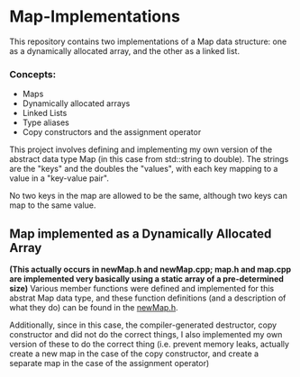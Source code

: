 # Map-Implementations
This repository contains two implementations of a Map data structure: one as a dynamically allocated array, and the other as a linked list.
### Concepts:
* Maps
* Dynamically allocated arrays
* Linked Lists
* Type aliases
* Copy constructors and the assignment operator

This project involves defining and implementing my own version of the abstract data type Map (in this case from std::string to double). The strings are the "keys" and the doubles the "values", with each key mapping to a value in a "key-value pair".

No two keys in the map are allowed to be the same, although two keys can map to the same value.

## Map implemented as a Dynamically Allocated Array
__(This actually occurs in newMap.h and newMap.cpp; map.h and map.cpp are implemented very basically using a static array of a pre-determined size)__
Various member functions were defined and implemented for this abstrat Map data type, and these function definitions (and a description of what they do) can be found in the [newMap.h](https://github.com/mitchellnel/Map-Implementations/blob/master/Map%20(as%20Dynamic%20Array)/Map/Map/newMap.h).

Additionally, since in this case, the compiler-generated destructor, copy constructor and did not do the correct things, I also implemented my own version of these to do the correct thing (i.e. prevent memory leaks, actually create a new map in the case of the copy constructor, and create a separate map in the case of the assignment operator)
